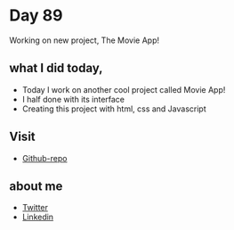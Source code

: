 # Day 89

Working on new project, The Movie App!


## what I did today,

 - Today I work on another cool project called Movie App!
 - I half done with its interface
 - Creating this project with html, css and Javascript


## Visit

 - [Github-repo](https://github.com/KaranChandekar/MovieApp)

 
## about me

 - [Twitter](https://twitter.com/karan_chandekar)
 - [Linkedin](https://www.linkedin.com/in/karan-chandekar-a87263219/)

